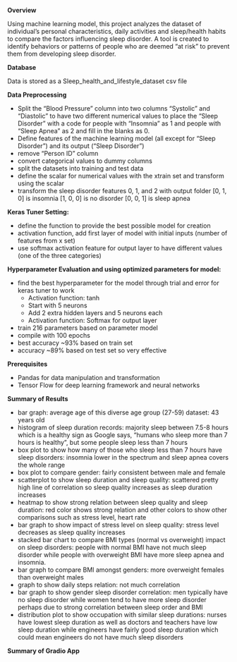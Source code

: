 **Overview**

Using machine learning model, this project analyzes the dataset of individual’s personal characteristics, daily activities and sleep/health habits to compare the factors influencing sleep disorder. A tool is created to identify behaviors or patterns of people who are deemed “at risk” to prevent them from developing sleep disorder.

**Database**

Data is stored as a Sleep_health_and_lifestyle_dataset csv file

**Data Preprocessing**

* Split the “Blood Pressure” column into two columns “Systolic” and “Diastolic” to have two different numerical values to place the “Sleep Disorder” with a code for people with “Insomnia” as 1 and people with “Sleep Apnea” as 2 and fill in the blanks as 0.
* Define features of the machine learning model (all except for “Sleep Disorder”) and its output (“Sleep Disorder”)
* remove “Person ID” column
* convert categorical values to dummy columns
* split the datasets into training and test data
* define the scalar for numerical values with the xtrain set and transform using the scalar
* transform the sleep disorder features 0, 1, and 2 with output folder
[0, 1, 0] is insomnia
[1, 0, 0] is no disorder
[0, 0, 1] is sleep apnea

**Keras Tuner Setting:**

* define the function to provide the best possible model for creation
* activation function, add first layer of model with initial inputs (number of features from x set)
* use softmax activation feature for output layer to have different values (one of the three categories)

**Hyperparameter Evaluation and using optimized parameters for model:**

* find the best hyperparameter for the model through trial and error for keras tuner to work
  * Activation function: tanh
  * Start with 5 neurons
  * Add 2 extra hidden layers and 5 neurons each
  * Activation function: Softmax for output layer
* train 216 parameters based on parameter model
* compile with 100 epochs
* best accuracy ~93% based on train set
* accuracy ~89% based on test set so very effective

**Prerequisites**

* Pandas for data manipulation and transformation
* Tensor Flow for deep learning framework and neural networks

**Summary of Results**

* bar graph: average age of this diverse age group (27-59) dataset: 43 years old
* histogram of sleep duration records: majority sleep between 7.5-8 hours which is a healthy sign as Google says, “humans who sleep more than 7 hours is healthy”, but some people sleep less than 7 hours
* box plot to show how many of those who sleep less than 7 hours have sleep disorders: insomnia lower in the spectrum and sleep apnea covers the whole range
* box plot to compare gender: fairly consistent between male and female
* scatterplot to show sleep duration and sleep quality: scattered pretty high line of correlation so sleep quality increases as sleep duration increases
* heatmap to show strong relation between sleep quality and sleep duration: red color shows strong relation and other colors to show other comparisons such as stress level, heart rate
* bar graph to show impact of stress level on sleep quality: stress level decreases as sleep quality increases
* stacked bar chart to compare BMI types (normal vs overweight) impact on sleep disorders: people with normal BMI have not much sleep disorder while people with overweight BMI have more sleep apnea and insomnia.
* bar graph to compare BMI amongst genders: more overweight females than overweight males
* graph to show daily steps relation: not much correlation
* bar graph to show gender sleep disorder correlation: men typically have no sleep disorder while women tend to have more sleep disorder perhaps due to strong correlation between sleep order and BMI
* distribution plot to show occupation with similar sleep durations: nurses have lowest sleep duration as well as doctors and teachers have low sleep duration while engineers have fairly good sleep duration which could mean engineers do not have much sleep disorders

**Summary of Gradio App**
